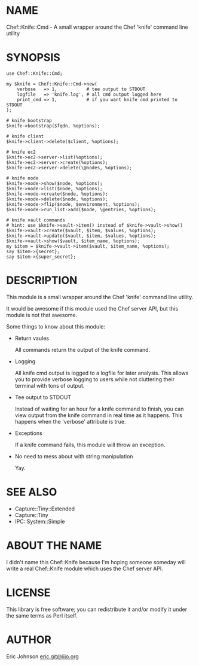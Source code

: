 # NAME

Chef::Knife::Cmd - A small wrapper around the Chef 'knife' command line utility

# SYNOPSIS

    use Chef::Knife::Cmd;

    my $knife = Chef::Knife::Cmd->new(
        verbose   => 1,           # tee output to STDOUT
        logfile   => 'knife.log', # all cmd output logged here
        print_cmd => 1,           # if you want knife cmd printed to STDOUT
    );

    # knife bootstrap
    $knife->bootstrap($fqdn, %options);

    # knife client
    $knife->client->delete($client, %options);

    # knife ec2
    $knife->ec2->server->list(%options);
    $knife->ec2->server->create(%options);
    $knife->ec2->server->delete(\@nodes, %options);

    # knife node
    $knife->node->show($node, %options);
    $knife->node->list($node, %options);
    $knife->node->create($node, %options);
    $knife->node->delete($node, %options);
    $knife->node->flip($node, $environment, %options);
    $knife->node->run_list->add($node, \@entries, %options);

    # knife vault commands
    # hint: use $knife->vault->item() instead of $knife->vault->show()
    $knife->vault->create($vault, $item, $values, %options);
    $knife->vault->update($vault, $item, $values, %options);
    $knife->vault->show($vault, $item_name, %options);
    my $item = $knife->vault->item($vault, $item_name, %options);
    say $item->{secret};
    say $item->{super_secret};

# DESCRIPTION

This module is a small wrapper around the Chef 'knife' command line utility.

It would be awesome if this module used the Chef server API, but this module is
not that awesome.

Some things to know about this module:

- Return vaules

    All commands return the output of the knife command.  

- Logging

    All knife cmd output is logged to a logfile for later analysis.  This allows
    you to provide verbose logging to users while not cluttering their terminal
    with tons of output.

- Tee output to STDOUT

    Instead of waiting for an hour for a knife command to finish, you can view
    output from the knife command in real time as it happens.  This happens when
    the 'verbose' attribute is true.

- Exceptions

    If a knife command fails, this module will throw an exception.

- No need to mess about with string manipulation

    Yay.

# SEE ALSO

- Capture::Tiny::Extended
- Capture::Tiny
- IPC::System::Simple

# ABOUT THE NAME

I didn't name this Chef::Knife because I'm hoping someone someday will write a
real Chef::Knife module which uses the Chef server API.

# LICENSE

This library is free software; you can redistribute it and/or modify
it under the same terms as Perl itself.

# AUTHOR

Eric Johnson <eric.git@iijo.org>
